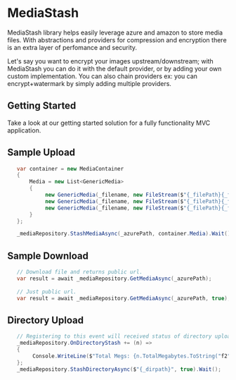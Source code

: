 # MediaStash
MediaStash library helps easily leverage azure and amazon to store media files. With abstractions and providers for compression and encryption there is an extra layer of perfomance and security.

Let's say you want to encrypt your images upstream/downstream; with MediaStash you can do it with the default provider, or by adding your own custom implementation. You can also chain providers ex: you can encrypt+watermark by simply adding multiple providers.

## Getting Started
Take a look at our getting started solution for a fully functionality MVC application.

## Sample Upload 
```c#
   var container = new MediaContainer
   {
       Media = new List<GenericMedia>
       {
            new GenericMedia(_filename, new FileStream($"{_filePath}{_filename}", FileMode.Open).ToByteArray(true)),
            new GenericMedia(_filename, new FileStream($"{_filePath}{_filename}", FileMode.Open).ToByteArray(true)),
            new GenericMedia(_filename, new FileStream($"{_filePath}{_filename}", FileMode.Open).ToByteArray(true))
       }
   };

   _mediaRepository.StashMediaAsync(_azurePath, container.Media).Wait(); 
```

## Sample Download 
```c#
   // Download file and returns public url.
   var result = await _mediaRepository.GetMediaAsync(_azurePath);
   
   // Just public url.
   var result = await _mediaRepository.GetMediaAsync(_azurePath, true);
```

## Directory Upload 
```c#
   // Registering to this event will received status of directory upload.
   _mediaRepository.OnDirectoryStash += (n) =>
   {
        Console.WriteLine($"Total Megs: {n.TotalMegabytes.ToString("f2")} Processed: {n.ProcessedMegabytes.ToString("f2")}");
   };
   _mediaRepository.StashDirectoryAsync($"{_dirpath}", true).Wait();
```
